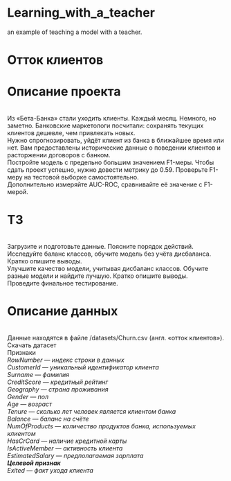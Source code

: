 # Learning_with_a_teacher
an example of teaching a model with a teacher.

# Отток клиентов
# Описание проекта
<br>Из «Бета-Банка» стали уходить клиенты. Каждый месяц. Немного, но заметно. Банковские маркетологи посчитали: сохранять текущих клиентов дешевле, чем привлекать новых.
<br>Нужно спрогнозировать, уйдёт клиент из банка в ближайшее время или нет. Вам предоставлены исторические данные о поведении клиентов и расторжении договоров с банком. 
<br>Постройте модель с предельно большим значением F1-меры. Чтобы сдать проект успешно, нужно довести метрику до 0.59. Проверьте F1-меру на тестовой выборке самостоятельно.
<br>Дополнительно измеряйте AUC-ROC, сравнивайте её значение с F1-мерой.
# ТЗ
<br>Загрузите и подготовьте данные. Поясните порядок действий.
<br>Исследуйте баланс классов, обучите модель без учёта дисбаланса. Кратко опишите выводы.
<br>Улучшите качество модели, учитывая дисбаланс классов. Обучите разные модели и найдите лучшую. Кратко опишите выводы.
<br>Проведите финальное тестирование.
# Описание данных
<br>Данные находятся в файле /datasets/Churn.csv (англ. «отток клиентов»). Скачать датасет
<br>Признаки
<br><i>RowNumber — индекс строки в данных
<br>CustomerId — уникальный идентификатор клиента
<br>Surname — фамилия
<br>CreditScore — кредитный рейтинг
<br>Geography — страна проживания
<br>Gender — пол
<br>Age — возраст
<br>Tenure — сколько лет человек является клиентом банка
<br><t>Balance — баланс на счёте</t>
<br>NumOfProducts — количество продуктов банка, используемых клиентом
<br>HasCrCard — наличие кредитной карты
<br>IsActiveMember — активность клиента
<br>EstimatedSalary — предполагаемая зарплата
<br><b>Целевой признак</b>
<br>Exited — факт ухода клиента</i>
